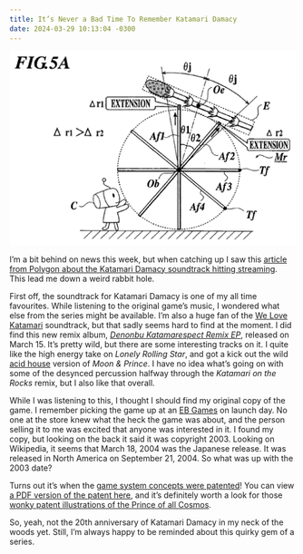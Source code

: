 ```yaml
---
title: It’s Never a Bad Time To Remember Katamari Damacy
date: 2024-03-29 10:13:04 -0300
---
```


![The Prince of all Cosmos in patent form](/assets/patent-prince.png)

I’m a bit behind on news this week, but when catching up I saw this [article from Polygon about the Katamari Damacy soundtrack hitting streaming](https://www.polygon.com/24113438/katamari-damacy-soundtrack-on-spotify-at-last). This lead me down a weird rabbit hole.

First off, the soundtrack for Katamari Damacy is one of my all time favourites. While listening to the original game’s music, I wondered what else from the series might be available. I’m also a huge fan of the [We Love Katamari](https://en.wikipedia.org/wiki/We_Love_Katamari) soundtrack, but that sadly seems hard to find at the moment. I did find this new remix album,  [*Denonbu Katamarespect
Remix EP*](https://songwhip.com/denonbu/denonbu-katamarespect-remix-ep), released on March 15. It’s pretty wild, but there are some interesting tracks on it. I quite like the high energy take on *Lonely Rolling Star*, and got a kick out the wild [acid house](https://en.wikipedia.org/wiki/Acid_house) version of *Moon & Prince*. I have no idea what’s going on with some of the desynced percussion halfway through the *Katamari on the Rocks* remix, but I also like that overall.

While I was listening to this, I thought I should find my original copy of the game. I remember picking the game up at an [EB Games](https://en.wikipedia.org/wiki/EB_Games) on launch day. No one at the store knew what the heck the game was about, and the person selling it to me was excited that anyone was interested in it. I found my copy, but looking on the back it said it was copyright 2003. Looking on Wikipedia, it seems that March 18, 2004 was the Japanese release. It was released in North America on  September 21, 2004. So what was up with the 2003 date?

Turns out it’s when the [game system concepts were patented](https://patents.google.com/patent/US7402104B2/en)! You can view [a PDF version of the patent here](https://patentimages.storage.googleapis.com/c2/d4/f4/193f7f21978e8d/US7402104.pdf), and it’s definitely worth a look for those [wonky patent illustrations of the Prince of all Cosmos](/assets/patent-prince.png).

So, yeah, not the 20th anniversary of Katamari Damacy in my neck of the woods yet. Still, I’m always happy to be reminded about this quirky gem of a series.
